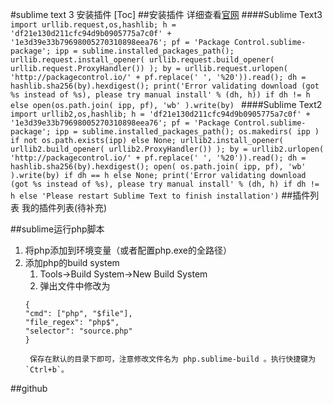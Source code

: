 #sublime text 3 安装插件
[Toc]
##安装插件
详细查看[官网](https://packagecontrol.io/installation#st2)
####Sublime Text3
`import urllib.request,os,hashlib; h = 'df21e130d211cfc94d9b0905775a7c0f' + '1e3d39e33b79698005270310898eea76'; pf = 'Package Control.sublime-package'; ipp = sublime.installed_packages_path(); urllib.request.install_opener( urllib.request.build_opener( urllib.request.ProxyHandler()) ); by = urllib.request.urlopen( 'http://packagecontrol.io/' + pf.replace(' ', '%20')).read(); dh = hashlib.sha256(by).hexdigest(); print('Error validating download (got %s instead of %s), please try manual install' % (dh, h)) if dh != h else open(os.path.join( ipp, pf), 'wb' ).write(by) `
####Sublime Text2
`import urllib2,os,hashlib; h = 'df21e130d211cfc94d9b0905775a7c0f' + '1e3d39e33b79698005270310898eea76'; pf = 'Package Control.sublime-package'; ipp = sublime.installed_packages_path(); os.makedirs( ipp ) if not os.path.exists(ipp) else None; urllib2.install_opener( urllib2.build_opener( urllib2.ProxyHandler()) ); by = urllib2.urlopen( 'http://packagecontrol.io/' + pf.replace(' ', '%20')).read(); dh = hashlib.sha256(by).hexdigest(); open( os.path.join( ipp, pf), 'wb' ).write(by) if dh == h else None; print('Error validating download (got %s instead of %s), please try manual install' % (dh, h) if dh != h else 'Please restart Sublime Text to finish installation')`
##插件列表
我的插件列表(待补充)

##sublime运行php脚本
1. 将php添加到环境变量（或者配置php.exe的全路径）
2. 添加php的build system
    1. Tools->Build System->New Build System
    2. 弹出文件中修改为
    ```
    { 
    "cmd": ["php", "$file"],
    "file_regex": "php$", 
    "selector": "source.php" 
    }
    ```
        保存在默认的目录下即可，注意修改文件名为 php.sublime-build 。执行快捷键为`Ctrl+b`。
##github

